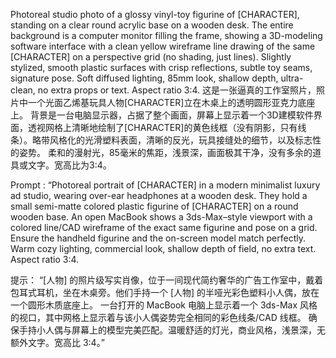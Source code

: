 Photoreal studio photo of a glossy vinyl-toy figurine of [CHARACTER], standing on a clear round acrylic base on a wooden desk. 
The entire background is a computer monitor filling the frame, showing a 3D-modeling software interface with a clean yellow wireframe line drawing of the same [CHARACTER] on a perspective grid (no shading, just lines). 
Slightly stylized, smooth plastic surfaces with crisp reflections, subtle toy seams, signature pose. Soft diffused lighting, 85mm look, shallow depth, ultra-clean, no extra props or text. 
Aspect ratio 3:4.
这是一张逼真的工作室照片，照片中一个光面乙烯基玩具人物[CHARACTER]立在木桌上的透明圆形亚克力底座上。
背景是一台电脑显示器，占据了整个画面，屏幕上显示着一个3D建模软件界面，透视网格上清晰地绘制了[CHARACTER]的黄色线框（没有阴影，只有线条）。略带风格化的光滑塑料表面，清晰的反光，玩具接缝处的细节，以及标志性的姿势。
柔和的漫射光，85毫米的焦距，浅景深，画面极其干净，没有多余的道具或文字。宽高比为3:4。


Prompt :
“Photoreal portrait of [CHARACTER] in a modern minimalist luxury ad studio, wearing over-ear headphones at a wooden desk.
They hold a small semi-matte colored plastic figurine of [CHARACTER] on a round wooden base. An open MacBook shows a 3ds-Max–style viewport with a colored line/CAD wireframe of the exact same figurine and pose on a grid. Ensure the handheld figurine and the on-screen model match perfectly. 
Warm cozy lighting, commercial look, shallow depth of field, no extra text. Aspect ratio 3:4.

提示：
“[人物] 的照片级写实肖像，位于一间现代简约奢华的广告工作室中，戴着包耳式耳机，坐在木桌旁。他们手持一个 [人物] 的半哑光彩色塑料小人偶，放在一个圆形木质底座上。
一台打开的 MacBook 电脑上显示着一个 3ds-Max 风格的视口，其中网格上显示着与该小人偶姿势完全相同的彩色线条/CAD 线框。
确保手持小人偶与屏幕上的模型完美匹配。温暖舒适的灯光，商业风格，浅景深，无额外文字。宽高比 3:4。”
